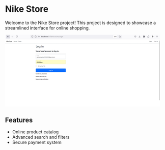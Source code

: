 # Nike Store

Welcome to the Nike Store project! This project is designed to showcase a streamlined interface for online shopping.

![Nike Store](https://github.com/nlpthao/nike-store/blob/main/login_page.png)

## Features
- Online product catalog
- Advanced search and filters
- Secure payment system
